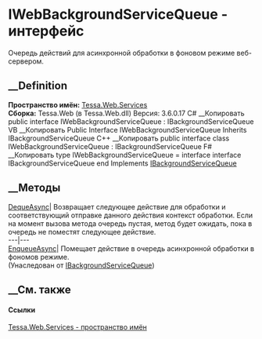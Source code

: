 # IWebBackgroundServiceQueue - интерфейс
Очередь действий для асинхронной обработки в фоновом режиме веб-сервером.
## __Definition
 **Пространство имён:** [Tessa.Web.Services](N_Tessa_Web_Services.htm)  
 **Сборка:** Tessa.Web (в Tessa.Web.dll) Версия: 3.6.0.17
C# __Копировать
     public interface IWebBackgroundServiceQueue : IBackgroundServiceQueue
VB __Копировать
     Public Interface IWebBackgroundServiceQueue
    	Inherits IBackgroundServiceQueue
C++ __Копировать
     public interface class IWebBackgroundServiceQueue : IBackgroundServiceQueue
F# __Копировать
     type IWebBackgroundServiceQueue = 
        interface
            interface IBackgroundServiceQueue
        end
Implements
    [IBackgroundServiceQueue](T_Tessa_Platform_IBackgroundServiceQueue.htm)
##  __Методы
[DequeAsync](M_Tessa_Web_Services_IWebBackgroundServiceQueue_DequeAsync.htm)|
Возвращает следующее действие для обработки и соответствующий отправке данного
действия контекст обработки. Если на момент вызова метода очередь пустая,
метод будет ожидать, пока в очередь не поместят следующее действие.  
---|---  
[EnqueueAsync](M_Tessa_Platform_IBackgroundServiceQueue_EnqueueAsync.htm)|
Помещает действие в очередь асинхронной обработки в фономов режиме.  
(Унаследован от
[IBackgroundServiceQueue](T_Tessa_Platform_IBackgroundServiceQueue.htm))  
##  __См. также
#### Ссылки
[Tessa.Web.Services - пространство имён](N_Tessa_Web_Services.htm)
